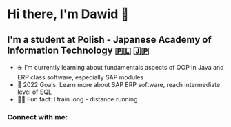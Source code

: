 # Hi there, I'm Dawid 👋 

## I'm a student at Polish - Japanese Academy of Information Technology 🇵🇱 🇯🇵

- ☕ I’m currently learning about fundamentals aspects of OOP in Java and ERP class software, especially SAP modules
- 💫 2022 Goals: Learn more about SAP ERP software, reach intermediate level of SQL
- 🏃‍♂️ Fun fact: I train long - distance running

### Connect with me:

[instagram]: https://www.instagram.com/dawidsado_/
[linkedin]: https://www.linkedin.com/in/dawid-sadownik-429468236/


